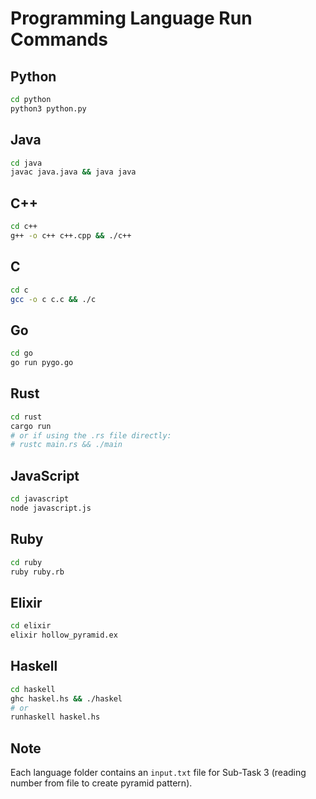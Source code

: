 # Programming Language Run Commands

## Python
```bash
cd python
python3 python.py
```

## Java
```bash
cd java
javac java.java && java java
```

## C++
```bash
cd c++
g++ -o c++ c++.cpp && ./c++
```

## C
```bash
cd c
gcc -o c c.c && ./c
```

## Go
```bash
cd go
go run pygo.go
```

## Rust
```bash
cd rust
cargo run
# or if using the .rs file directly:
# rustc main.rs && ./main
```

## JavaScript
```bash
cd javascript
node javascript.js
```

## Ruby
```bash
cd ruby
ruby ruby.rb
```

## Elixir
```bash
cd elixir
elixir hollow_pyramid.ex
```

## Haskell
```bash
cd haskell
ghc haskel.hs && ./haskel
# or
runhaskell haskel.hs
```

## Note
Each language folder contains an `input.txt` file for Sub-Task 3 (reading number from file to create pyramid pattern).
